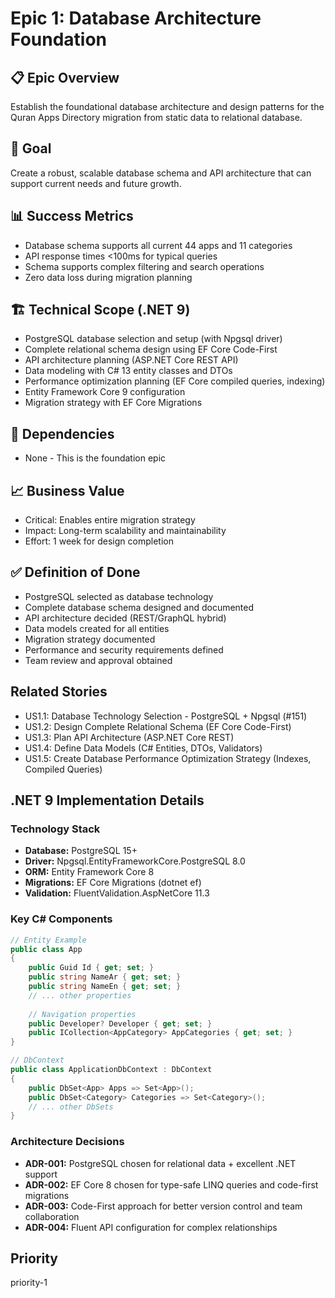 # Epic 1: Database Architecture Foundation

## 📋 Epic Overview
Establish the foundational database architecture and design patterns for the Quran Apps Directory migration from static data to relational database.

## 🎯 Goal
Create a robust, scalable database schema and API architecture that can support current needs and future growth.

## 📊 Success Metrics
- Database schema supports all current 44 apps and 11 categories
- API response times <100ms for typical queries
- Schema supports complex filtering and search operations
- Zero data loss during migration planning

## 🏗️ Technical Scope (.NET 9)
- PostgreSQL database selection and setup (with Npgsql driver)
- Complete relational schema design using EF Core Code-First
- API architecture planning (ASP.NET Core REST API)
- Data modeling with C# 13 entity classes and DTOs
- Performance optimization planning (EF Core compiled queries, indexing)
- Entity Framework Core 9 configuration
- Migration strategy with EF Core Migrations

## 🔗 Dependencies
- None - This is the foundation epic

## 📈 Business Value
- Critical: Enables entire migration strategy
- Impact: Long-term scalability and maintainability
- Effort: 1 week for design completion

## ✅ Definition of Done
- PostgreSQL selected as database technology
- Complete database schema designed and documented
- API architecture decided (REST/GraphQL hybrid)
- Data models created for all entities
- Migration strategy documented
- Performance and security requirements defined
- Team review and approval obtained

## Related Stories
- US1.1: Database Technology Selection - PostgreSQL + Npgsql (#151)
- US1.2: Design Complete Relational Schema (EF Core Code-First)
- US1.3: Plan API Architecture (ASP.NET Core REST)
- US1.4: Define Data Models (C# Entities, DTOs, Validators)
- US1.5: Create Database Performance Optimization Strategy (Indexes, Compiled Queries)

## .NET 9 Implementation Details
### Technology Stack
- **Database:** PostgreSQL 15+
- **Driver:** Npgsql.EntityFrameworkCore.PostgreSQL 8.0
- **ORM:** Entity Framework Core 8
- **Migrations:** EF Core Migrations (dotnet ef)
- **Validation:** FluentValidation.AspNetCore 11.3

### Key C# Components
```csharp
// Entity Example
public class App
{
    public Guid Id { get; set; }
    public string NameAr { get; set; }
    public string NameEn { get; set; }
    // ... other properties
    
    // Navigation properties
    public Developer? Developer { get; set; }
    public ICollection<AppCategory> AppCategories { get; set; }
}

// DbContext
public class ApplicationDbContext : DbContext
{
    public DbSet<App> Apps => Set<App>();
    public DbSet<Category> Categories => Set<Category>();
    // ... other DbSets
}
```

### Architecture Decisions
- **ADR-001:** PostgreSQL chosen for relational data + excellent .NET support
- **ADR-002:** EF Core 8 chosen for type-safe LINQ queries and code-first migrations
- **ADR-003:** Code-First approach for better version control and team collaboration
- **ADR-004:** Fluent API configuration for complex relationships

## Priority
priority-1
